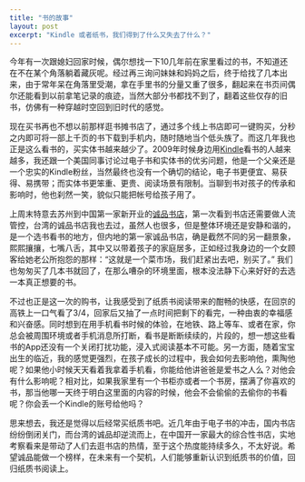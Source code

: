 ```yaml
---
title: "书的故事"
layout: post
excerpt: "Kindle 或者纸书，我们得到了什么又失去了什么？"
---
```


今年有一次跟媳妇回家时候，偶尔想找一下10几年前在家里看过的书，不知道还在不在某个角落躺着藏灰呢。经过再三询问妹妹和妈妈之后，终于给找了几本出来，由于常年呆在角落里受潮，拿在手里书的分量又重了很多，翻起来在书页间偶尔还能看到以前拿笔记录的痕迹，当然大部分书都找不到了，翻着这些仅存的旧书，仿佛有一种穿越时空回到旧时代的感觉。

现在买书再也不想以前那样逛书摊书店了，通过多个线上书店即可一键购买，分秒之内即可将一部上千页的书下载到手机内，随时随地当个低头族了。而这几年我也正是这么看书的，买实体书越来越少了。2009年时候身边用[Kindle](http://www.amazon.cn/dp/B00QJDOLIO/ref=sa_menu_top_kindle_l1)看书的人越来越多，我还跟一个美国同事讨论过电子书和实体书的优劣问题，他是一个父亲还是一个忠实的Kindle粉丝，当然最终也没有一个确切的结论，电子书更便宜、易获得、易携带；而实体书更笨重、更贵、阅读场景有限制。当聊到书对孩子的传承和影响时，他也刹然一笑，貌似只能把帐号给孩子用了。

上周末特意去苏州到中国第一家新开业的[诚品书店](http://www.eslitecorp.com/develop.aspx?a=tw&l=b&s=15)，第一次看到书店还需要做人流管控，台湾的诚品书店我也去过，虽然人也很多，但是整体环境还是安静和谐的，是一个选书看书的地方，但内地的第一家诚品书店，确是截然不同的另一翻景象，熙熙攘攘，七嘴八舌，其中又以带着孩子的家庭居多，正如经过我身边的一个女顾客给她老公所抱怨的那样：“这就是一个菜市场，我们赶紧出去吧，别买了。” 我们也匆匆买了几本书就回了，在那么嘈杂的环境里面，根本没法静下心来好好的去选一本真正想要的书。

不过也正是这一次的购书，让我感受到了纸质书阅读带来的酣畅的快感，在回京的高铁上一口气看了3/4，回家后又抽了一点时间把剩下的看完，一种由衷的幸福感和兴奋感。同时想到在用手机看书时候的体验，在地铁、路上等车、或者在家，你总会被周围环境或者手机消息所打断，看书是断断续续的，片段的，想一想这些看书的App还没有一个关闭打扰功能，浸入式阅读基本不可能。另一方面，随着宝宝出生的临近，我的感觉更强烈，在孩子成长的过程中，我会如何去影响他，熏陶他呢？如果他小时候天天看着我拿着手机看，你能给他讲爸爸是爱书之人么？对他会有什么影响呢？相对比，如果我家里有一个书柜亦或者一个书房，摆满了你喜欢的书，那当他哪一天终于明白这里面的内容的时候，他会不会偷偷的去偷你的书看呢？你会丢一个Kindle的账号给他吗？

思来想去，我还是觉得以后经常买纸质书吧。近几年由于电子书的冲击，国内书店纷纷倒闭关门，而台湾的诚品却逆流而上，在中国开一家最大的综合性书店，实地考察看来是带动了人们去逛书店的热情，至于这个热度能持续多久，不太好说。希望诚品能做一个榜样，在未来有一个契机，人们能够重新认识到纸质书的价值，回归纸质书阅读上。
